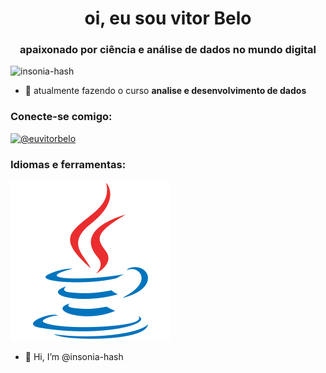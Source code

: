 <h1 align="center">oi, eu sou vitor Belo</h1>
<h3 align="center">apaixonado por ciência e análise de dados no mundo digital</h3>

<p align="left"> <img src="https://komarev.com/ghpvc/?username=insonia-hash&label=Profile%20views&color=0e75b6&style=flat" alt="insonia-hash" /> </p>

- 🌱 atualmente fazendo o curso **analise e desenvolvimento de dados**

<h3 align="left">Conecte-se comigo:</h3>
<p align="left">
<a href="https://instagram.com/@euvitorbelo" target="blank "><img alinhar="centro" src="https://raw.githubusercontent.com/rahuldkjain/github-profile-readme-generator/master/src/images/icons/Social/instagram.svg" alt="@euvitorbelo" height="30" width= "40" /></a>
</p>

<h3 align="left">Idiomas e ferramentas:</h3>
<p align="left"> <a href="https://www.java. com" target="_blank" rel="noreferrer"> <img src="https://raw.githubusercontent.com/devicons/devicon/master/icons/java/java-original.svg" alt="java" largura ="40" altura="40"/> </a> </p>



- 👋 Hi, I’m @insonia-hash

<!---
insonia-hash/insonia-hash is a ✨ special ✨ repository because its `README.md` (this file) appears on your GitHub profile.
You can click the Preview link to take a look at your changes.
--->
